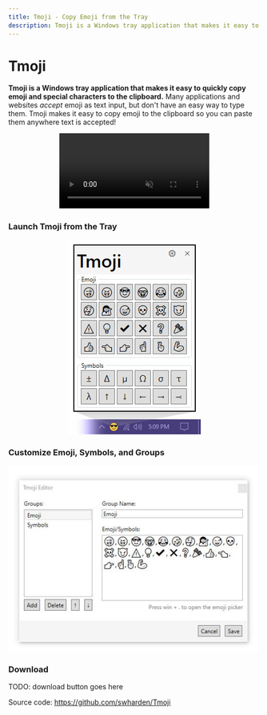 ```yaml
---
title: Tmoji - Copy Emoji from the Tray
description: Tmoji is a Windows tray application that makes it easy to quickly copy emoji and special characters to the clipboard.
---
```

# Tmoji

**Tmoji is a Windows tray application that makes it easy to quickly copy emoji and special characters to the clipboard.** Many applications and websites _accept_ emoji as text input, but don't have an easy way to type them. Tmoji makes it easy to copy emoji to the clipboard so you can paste them anywhere text is accepted!

<div align="center">
    <video loop="true" autoplay="autoplay" muted>
        <source src="tmoji-demo.mp4" type="video/mp4">
        Your browser does not support the video tag.
    </video>
</div>

### Launch Tmoji from the Tray

<div align="center">
<img src="tmoji-screenshot.jpg">
</div>

### Customize Emoji, Symbols, and Groups

<div align="center">
<img src="tmoji-editor.jpg">
</div>

### Download

TODO: download button goes here

Source code: https://github.com/swharden/Tmoji